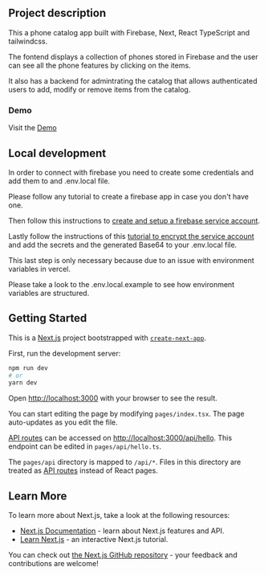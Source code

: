 ## Project description

This a phone catalog app built with Firebase, Next, React TypeScript and tailwindcss.

The fontend displays a collection of phones stored in Firebase and the user can see all the phone features by clicking on the items.

It also has a backend for admintrating the catalog that allows authenticated users to add, modify or remove items from the catalog.

### Demo

Visit the [Demo](https://dcsl-phone-catalog.vercel.app/)

## Local development

In order to connect with firebase you need to create some credentials and add them to and .env.local file.

Please follow any tutorial to create a firebase app in case you don't have one.

Then follow this instructions to [create and setup a firebase service account](https://firebase.google.com/docs/admin/setup#set-up-project-and-service-account).

Lastly follow the instructions of this [tutorial to encrypt the service account](https://vercel.com/support/articles/how-do-i-workaround-vercel-s-4-kb-environment-variables-limit) and add the secrets and the generated Base64 to your .env.local file.

This last step is only necessary because due to an issue with environment variables in vercel.

Please take a look to the .env.local.example to see how environment variables are structured.

## Getting Started

This is a [Next.js](https://nextjs.org/) project bootstrapped with [`create-next-app`](https://github.com/vercel/next.js/tree/canary/packages/create-next-app).

First, run the development server:

```bash
npm run dev
# or
yarn dev
```

Open [http://localhost:3000](http://localhost:3000) with your browser to see the result.

You can start editing the page by modifying `pages/index.tsx`. The page auto-updates as you edit the file.

[API routes](https://nextjs.org/docs/api-routes/introduction) can be accessed on [http://localhost:3000/api/hello](http://localhost:3000/api/hello). This endpoint can be edited in `pages/api/hello.ts`.

The `pages/api` directory is mapped to `/api/*`. Files in this directory are treated as [API routes](https://nextjs.org/docs/api-routes/introduction) instead of React pages.

## Learn More

To learn more about Next.js, take a look at the following resources:

- [Next.js Documentation](https://nextjs.org/docs) - learn about Next.js features and API.
- [Learn Next.js](https://nextjs.org/learn) - an interactive Next.js tutorial.

You can check out [the Next.js GitHub repository](https://github.com/vercel/next.js/) - your feedback and contributions are welcome!
